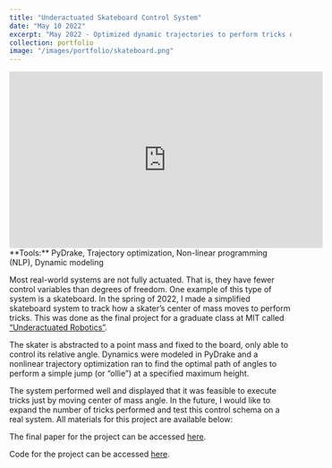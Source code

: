 ```yaml
---
title: "Underactuated Skateboard Control System"
date: "May 10 2022"
excerpt: "May 2022 - Optimized dynamic trajectories to perform tricks on a simplified 2D skateboarding model. By controlling just the center of mass position of the rider, we can manipulate the board's movement."
collection: portfolio
image: "/images/portfolio/skateboard.png"
---
```


<iframe width="560" height="315" src="https://www.youtube.com/embed/TLPu6HTDCCs" title="YouTube video player" frameborder="0" allow="accelerometer; autoplay; clipboard-write; encrypted-media; gyroscope; picture-in-picture; web-share" allowfullscreen></iframe>

<br>
**Tools:** PyDrake, Trajectory optimization, Non-linear programming (NLP), Dynamic modeling

Most real-world systems are not fully actuated. That is, they have fewer control variables than degrees of freedom. One example of this type of system is a skateboard. In the spring of 2022, I made a simplified skateboard system to track how a skater’s center of mass moves to perform tricks. This was done as the final project for a graduate class at MIT called [“Underactuated Robotics”](https://underactuated.mit.edu/).

The skater is abstracted to a point mass and fixed to the board, only able to control its relative angle. Dynamics were modeled in PyDrake and a nonlinear trajectory optimization ran to find the optimal path of angles to perform a simple jump (or “ollie”) at a specified maximum height.

The system performed well and displayed that it was feasible to execute tricks just by moving center of mass angle. In the future, I would like to expand the number of tricks performed and test this control schema on a real system. All materials for this project are available below:

The final paper for the project can be accessed [here](/files/skateboard_paper.pdf).

Code for the project can be accessed [here](https://deepnote.com/workspace/michael-burgess-b67c2881-5871-430a-b606-dad33dbda088/project/6832-Final-Project-Skateboard-Jump-7fac7dad-0438-4795-8446-c54cd54f4787/%2Fnotebook.ipynb).
